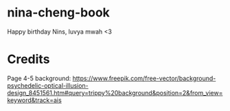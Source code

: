 # nina-cheng-book
Happy birthday Nins, luvya mwah &lt;3


# Credits

Page 4-5 background:
https://www.freepik.com/free-vector/background-psychedelic-optical-illusion-design_8451561.htm#query=trippy%20background&position=2&from_view=keyword&track=ais
